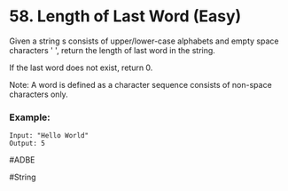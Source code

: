 # 58. Length of Last Word (Easy)

Given a string s consists of upper/lower-case alphabets and empty space characters ' ', return the length of last word in the string.

If the last word does not exist, return 0.

Note: A word is defined as a character sequence consists of non-space characters only.

### Example:
```
Input: "Hello World"
Output: 5
```

#ADBE

#String
